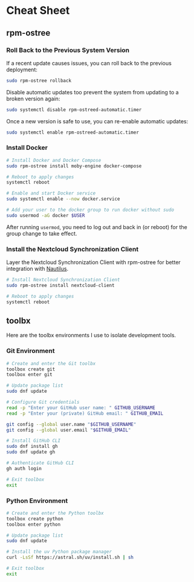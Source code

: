 # Cheat Sheet

## rpm-ostree

### Roll Back to the Previous System Version

If a recent update causes issues, you can roll back to the previous deployment:

```bash
sudo rpm-ostree rollback
```

Disable automatic updates too prevent the system from updating to a broken version again:

```bash
sudo systemctl disable rpm-ostreed-automatic.timer
```

Once a new version is safe to use, you can re-enable automatic updates:

```bash
sudo systemctl enable rpm-ostreed-automatic.timer
```

### Install Docker

```bash
# Install Docker and Docker Compose
sudo rpm-ostree install moby-engine docker-compose

# Reboot to apply changes
systemctl reboot

# Enable and start Docker service
sudo systemctl enable --now docker.service

# Add your user to the docker group to run docker without sudo
sudo usermod -aG docker $USER
```

After running `usermod`, you need to log out and back in (or reboot) for the group change to take effect.

### Install the Nextcloud Synchronization Client

Layer the Nextcloud Synchronization Client with rpm-ostree for better integration with [Nautilus](https://apps.gnome.org/de/Nautilus/).

```bash
# Install Nextcloud Synchronization Client
sudo rpm-ostree install nextcloud-client

# Reboot to apply changes
systemctl reboot
```

## toolbx

Here are the toolbx environments I use to isolate development tools.

### Git Environment

```bash
# Create and enter the Git toolbx
toolbox create git
toolbox enter git

# Update package list
sudo dnf update

# Configure Git credentials
read -p "Enter your GitHub user name: " GITHUB_USERNAME
read -p "Enter your (private) GitHub email: " GITHUB_EMAIL

git config --global user.name "$GITHUB_USERNAME"
git config --global user.email "$GITHUB_EMAIL"

# Install GitHub CLI
sudo dnf install gh
sudo dnf update gh

# Authenticate GitHub CLI
gh auth login

# Exit toolbox
exit
```

### Python Environment

```bash
# Create and enter the Python toolbx
toolbox create python
toolbox enter python

# Update package list
sudo dnf update

# Install the uv Python package manager
curl -LsSf https://astral.sh/uv/install.sh | sh

# Exit toolbox
exit
```
